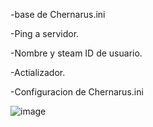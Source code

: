 -base de Chernarus.ini

-Ping a servidor.

-Nombre y steam ID  de usuario.

-Actializador.

-Configuracion de Chernarus.ini

![image](https://github.com/Bing-David/DayZ-lanzador/assets/69020315/caffb135-8145-4b47-acef-4f5bd8c51eba)

